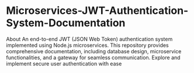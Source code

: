 # Microservices-JWT-Authentication-System-Documentation
About An end-to-end JWT (JSON Web Token) authentication system implemented using Node.js microservices. This repository provides comprehensive documentation, including database design, microservice functionalities, and a gateway for seamless communication. Explore and implement secure user authentication with ease
